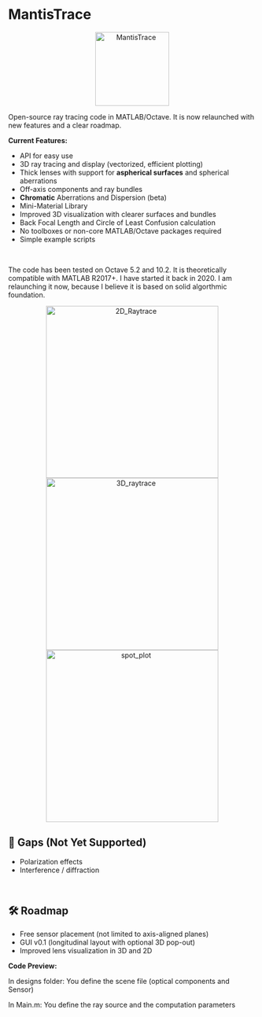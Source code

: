 # MantisTrace
<p align="center">
<img width="150" height="150" alt="MantisTrace" src="https://github.com/user-attachments/assets/ac49af58-028d-4a14-b050-560f0a50c671" />
</p>
Open-source ray tracing code in MATLAB/Octave. It is now relaunched with new features and a clear roadmap.

<b>Current Features:</b>
* API for easy use
* 3D ray tracing and display (vectorized, efficient plotting)
* Thick lenses with support for **aspherical surfaces** and spherical aberrations
* Off-axis components and ray bundles
* **Chromatic** Aberrations and Dispersion (beta)
* Mini-Material Library
* Improved 3D visualization with clearer surfaces and bundles
* Back Focal Length and Circle of Least Confusion calculation
* No toolboxes or non-core MATLAB/Octave packages required
* Simple example scripts
<br>


The code has been tested on Octave 5.2 and 10.2. It is theoretically compatible with MATLAB R2017+.
I have started it back in 2020. I am relaunching it now, because I believe it is based on solid algorthmic foundation.

<p align="center">
<img width="350"  alt="2D_Raytrace" src="https://github.com/user-attachments/assets/b72a80c4-21cf-418c-967d-1a8a43c8a53b" />
<img width="350"  alt="3D_raytrace" src="https://github.com/user-attachments/assets/65fcbca5-5c73-49d0-ba2e-a4057625480f" />
<img width="350"  alt="spot_plot" src="https://github.com/user-attachments/assets/4ea5eb81-4abc-41c3-ae41-6d6b567d6044" />

</p>


## 🚧 Gaps (Not Yet Supported)
- Polarization effects  
- Interference / diffraction  
<br>

## 🛠 Roadmap
- Free sensor placement (not limited to axis-aligned planes)
- GUI v0.1 (longitudinal layout with optional 3D pop-out)
- Improved lens visualization in 3D and 2D

<b>Code Preview:</b>

In designs folder: You define the scene file (optical components and Sensor) 

In Main.m: You define the ray source and the computation parameters


